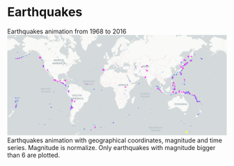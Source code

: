 # Earthquakes
Earthquakes animation from 1968 to 2016
<a href="#" class="image featured"><img src="IMEQbig.gif" alt="" /></a>
Earthquakes animation with geographical coordinates, magnitude and time series. Magnitude is normalize. Only earthquakes with magnitude bigger than 6 are plotted.
